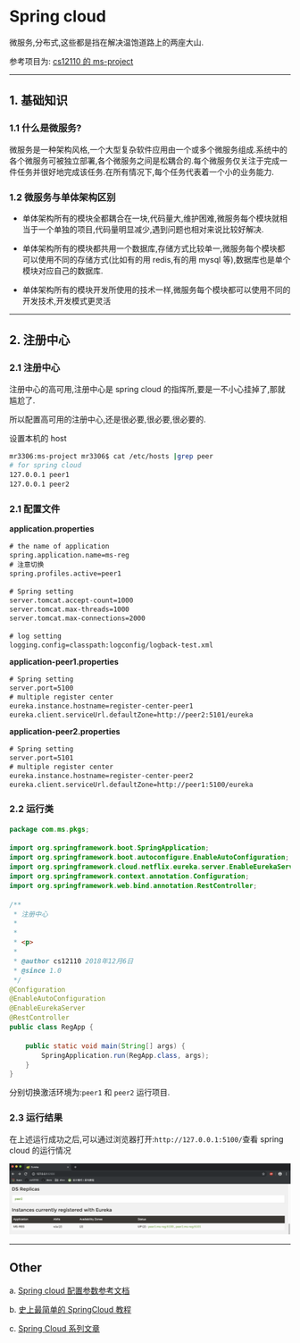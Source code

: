 # Spring cloud

微服务,分布式,这些都是挡在解决温饱道路上的两座大山.

参考项目为: [cs12110 的 ms-project](https://github.com/cs12110/ms-project)

---

## 1. 基础知识

### 1.1 什么是微服务?

微服务是一种架构风格,一个大型复杂软件应用由一个或多个微服务组成.系统中的各个微服务可被独立部署,各个微服务之间是松耦合的.每个微服务仅关注于完成一件任务并很好地完成该任务.在所有情况下,每个任务代表着一个小的业务能力.

### 1.2 微服务与单体架构区别

- 单体架构所有的模块全都耦合在一块,代码量大,维护困难,微服务每个模块就相当于一个单独的项目,代码量明显减少,遇到问题也相对来说比较好解决.

- 单体架构所有的模块都共用一个数据库,存储方式比较单一,微服务每个模块都可以使用不同的存储方式(比如有的用 redis,有的用 mysql 等),数据库也是单个模块对应自己的数据库.

- 单体架构所有的模块开发所使用的技术一样,微服务每个模块都可以使用不同的开发技术,开发模式更灵活

---

## 2. 注册中心

### 2.1 注册中心

注册中心的高可用,注册中心是 spring cloud 的指挥所,要是一不小心挂掉了,那就尴尬了.

所以配置高可用的注册中心,还是很必要,很必要,很必要的.

设置本机的 host

```sh
mr3306:ms-project mr3306$ cat /etc/hosts |grep peer
# for spring cloud
127.0.0.1 peer1
127.0.0.1 peer2
```

### 2.1 配置文件

**application.properties**

```properties
# the name of application
spring.application.name=ms-reg
# 注意切换
spring.profiles.active=peer1

# Spring setting
server.tomcat.accept-count=1000
server.tomcat.max-threads=1000
server.tomcat.max-connections=2000

# log setting
logging.config=classpath:logconfig/logback-test.xml
```

**application-peer1.properties**

```properties
# Spring setting
server.port=5100
# multiple register center
eureka.instance.hostname=register-center-peer1
eureka.client.serviceUrl.defaultZone=http://peer2:5101/eureka
```

**application-peer2.properties**

```properties
# Spring setting
server.port=5101
# multiple register center
eureka.instance.hostname=register-center-peer2
eureka.client.serviceUrl.defaultZone=http://peer1:5100/eureka
```

### 2.2 运行类

```java
package com.ms.pkgs;

import org.springframework.boot.SpringApplication;
import org.springframework.boot.autoconfigure.EnableAutoConfiguration;
import org.springframework.cloud.netflix.eureka.server.EnableEurekaServer;
import org.springframework.context.annotation.Configuration;
import org.springframework.web.bind.annotation.RestController;

/**
 * 注册中心
 *
 *
 * <p>
 *
 * @author cs12110 2018年12月6日
 * @since 1.0
 */
@Configuration
@EnableAutoConfiguration
@EnableEurekaServer
@RestController
public class RegApp {

    public static void main(String[] args) {
        SpringApplication.run(RegApp.class, args);
    }
}
```

分别切换激活环境为:`peer1` 和 `peer2` 运行项目.

### 2.3 运行结果

在上述运行成功之后,可以通过浏览器打开:`http://127.0.0.1:5100/`查看 spring cloud 的运行情况

![register-center](img/register-center.png)

---

## Other

a. [Spring cloud 配置参数参考文档](https://blog.csdn.net/xingbaozhen1210/article/details/80290588)

b. [史上最简单的 SpringCloud 教程](https://blog.csdn.net/forezp/article/details/70148833)

c. [Spring Cloud 系列文章](http://ityouknow.com/spring-cloud)
